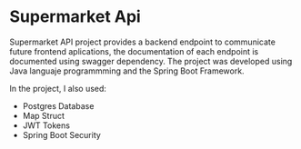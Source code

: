 # Supermarket Api
Supermarket API project provides a backend endpoint to communicate future frontend aplications, the documentation of each endpoint is documented using swagger dependency.
The project was developed using Java languaje programmming and the Spring Boot Framework. 

In the project, I also used:
- Postgres Database
- Map Struct
- JWT Tokens
- Spring Boot Security
